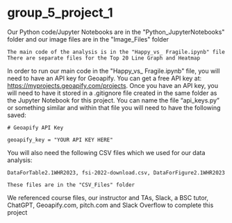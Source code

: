 # group_5_project_1

Our Python code/Jupyter Notebooks are in the "Python_JupyterNotebooks" folder and our image files are in the "Image_Files" folder

    The main code of the analysis is in the "Happy_vs_ Fragile.ipynb" file
    There are separate files for the Top 20 Line Graph and Heatmap

In order to run our main code in the "Happy_vs_ Fragile.ipynb" file, you will need to have an API key for Geoapify. You can get a free API key at: https://myprojects.geoapify.com/projects. Once you have an API key, you will need to have it stored in a .gitignore file created in the same folder as the Jupyter Notebook for this project. You can name the file “api_keys.py” or something similar and within that file you will need to have the following saved:

    # Geoapify API Key

    geoapify_key = "YOUR API KEY HERE"

You will also need the following CSV files which we used for our data analysis:

    DataForTable2.1WHR2023, fsi-2022-download.csv, DataForFigure2.1WHR2023

    These files are in the "CSV_Files" folder

We referenced course files, our instructor and TAs, Slack, a BSC tutor, ChatGPT, Geoapify.com, pitch.com and Slack Overflow to complete this project
